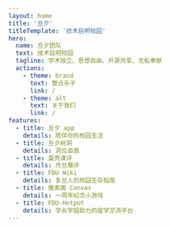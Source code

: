 ```yaml
---
layout: home
title: '旦夕'
titleTemplate: '技术启明校园'
hero:
  name: 旦夕团队
  text: 技术启明校园
  tagline: 学术独立、思想自由、开源共享、无私奉献
  actions:
    - theme: brand
      text: 整点乐子
      link: /
    - theme: alt
      text: 关于我们
      link: /
features:
  - title: 旦夕 app
    details: 陪伴你的校园生活
  - title: 旦夕树洞
    details: 洞见自我
  - title: 蛋壳课评
    details: 月旦雅评
  - title: FDU Wiki
    details: 复旦人的校园生存指南
  - title: 像素画 Canvas
    details: 一周年纪念小游戏
  - title: FDU-Hotpot
    details: 学长学姐助力的留学交流平台
---
```

<script setup>
import IndexView from "./components/IndexView.vue";
</script>

<IndexView/>
